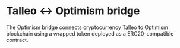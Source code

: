 # Talleo ↔ Optimism bridge

The Optimism bridge connects cryptocurrency [Talleo](https://github.com/TalleoProject/Talleo) to Optimism blockchain using a wrapped token deployed as a ERC20-compatible contract.
